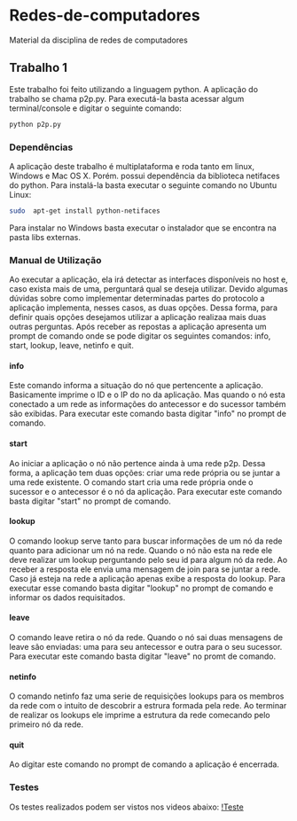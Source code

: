 Redes-de-computadores
=====================

Material da disciplina de redes de computadores


## Trabalho 1

Este trabalho foi feito utilizando a linguagem python. A aplicação do trabalho se chama p2p.py. Para executá-la basta acessar algum terminal/console e digitar o seguinte comando:

```bash
python p2p.py
```

### Dependências

A aplicação deste trabalho é multiplataforma e roda tanto em linux, Windows e Mac OS X. Porém. possui dependência da biblioteca netifaces do python.  Para instalá-la basta executar o seguinte comando no Ubuntu Linux:

```bash
sudo  apt-get install python-netifaces
```

Para instalar no Windows basta executar o instalador que se encontra na pasta libs externas.

### Manual de Utilização

Ao executar a aplicação, ela irá detectar as interfaces disponíveis  no host e, caso exista mais de uma,  perguntará qual se deseja utilizar. Devido algumas dúvidas sobre como implementar determinadas partes do protocolo a aplicação implementa, nesses casos, as duas opções. Dessa forma, para definir quais opções desejamos utilizar a aplicação realizaa mais duas outras perguntas. Após receber as repostas a aplicação apresenta um prompt de comando onde se pode digitar os seguintes comandos: info, start, lookup, leave,  netinfo e quit.

#### info

Este comando informa a situação do nó que pertencente a aplicação. Basicamente imprime o ID e o IP do no da aplicação. Mas quando o nó esta conectado a um rede as informações do antecessor e do sucessor também são exibidas. Para executar este comando basta digitar "info" no prompt de comando.


#### start

Ao iniciar a aplicação o nó não pertence ainda à uma rede p2p. Dessa forma, a aplicação tem duas opções: criar uma rede própria ou se juntar a uma rede existente. O comando start cria uma rede própria onde o sucessor e o antecessor é o nó da aplicação. Para executar este comando basta digitar "start" no prompt de comando.

#### lookup

O comando lookup serve tanto para buscar informações de um nó da rede quanto para adicionar um nó na rede. Quando o nó não esta na rede ele deve realizar um lookup perguntando pelo seu id para algum nó da rede. Ao receber a resposta ele envia uma mensagem de join para se juntar a rede. Caso já esteja na rede a aplicação apenas exibe a resposta do lookup. Para executar esse comando basta digitar "lookup" no prompt de comando e informar os dados requisitados.

#### leave
O comando leave retira o nó da rede. Quando o nó sai duas mensagens de leave são enviadas: uma para seu antecessor e outra para o seu sucessor.  Para executar este comando basta digitar "leave" no promt de comando.

#### netinfo
O comando netinfo faz uma serie de requisições lookups para os membros da rede com o intuito de descobrir a estrura formada pela rede. Ao terminar de realizar os lookups ele imprime a estrutura da rede comecando pelo primeiro nó da rede.

#### quit
Ao digitar este comando no prompt de comando a aplicação é encerrada.

### Testes

Os testes realizados podem ser vistos nos videos abaixo:
[!Teste](http://www.screenr.com/embed/1ZAN)
